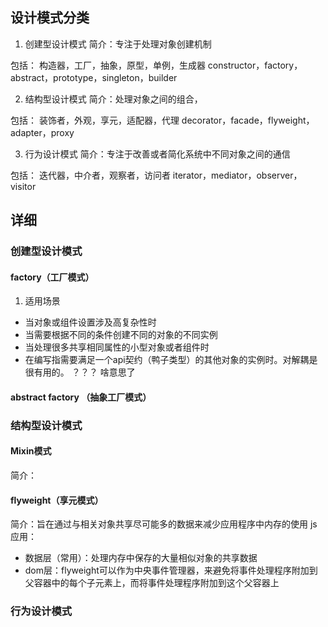 ## 设计模式分类
1. 创建型设计模式
简介：专注于处理对象创建机制

包括：
构造器，工厂，抽象，原型，单例，生成器
constructor，factory，abstract，prototype，singleton，builder

2. 结构型设计模式
简介：处理对象之间的组合，

包括：
装饰者，外观，享元，适配器，代理
decorator，facade，flyweight，adapter，proxy

3. 行为设计模式
简介：专注于改善或者简化系统中不同对象之间的通信

包括：
迭代器，中介者，观察者，访问者
iterator，mediator，observer，visitor

## 详细

### 创建型设计模式

#### factory（工厂模式）
1. 适用场景
- 当对象或组件设置涉及高复杂性时
- 当需要根据不同的条件创建不同的对象的不同实例
- 当处理很多共享相同属性的小型对象或者组件时
- 在编写指需要满足一个api契约（鸭子类型）的其他对象的实例时。对解耦是很有用的。 ？？？ 啥意思了

#### abstract factory （抽象工厂模式）

### 结构型设计模式

#### Mixin模式

简介：
#### flyweight（享元模式）

简介：旨在通过与相关对象共享尽可能多的数据来减少应用程序中内存的使用
js应用： 
- 数据层（常用）：处理内存中保存的大量相似对象的共享数据
- dom层：flyweight可以作为中央事件管理器，来避免将事件处理程序附加到父容器中的每个子元素上，而将事件处理程序附加到这个父容器上

### 行为设计模式

